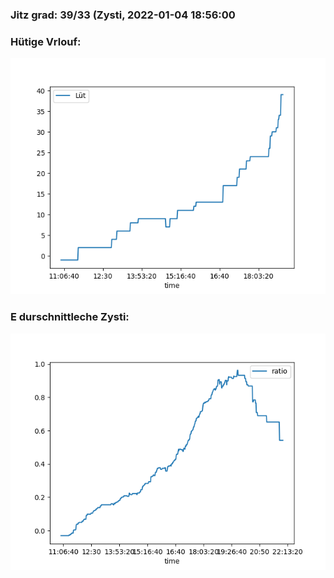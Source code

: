 ### Jitz grad: 39/33 (Zysti, 2022-01-04 18:56:00

### Hütige Vrlouf:
![Graph](Today.png)

### E durschnittleche Zysti:
![Graph](Zysti.png)